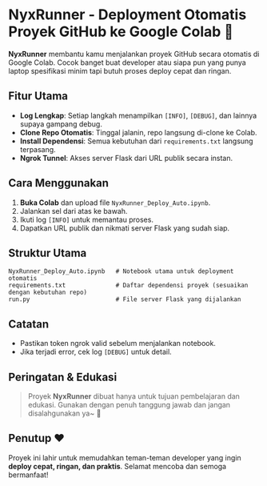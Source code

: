 # NyxRunner - Deployment Otomatis Proyek GitHub ke Google Colab 🌙

**NyxRunner** membantu kamu menjalankan proyek GitHub secara otomatis di Google Colab. Cocok banget buat developer atau siapa pun yang punya laptop spesifikasi minim tapi butuh proses deploy cepat dan ringan.

## Fitur Utama

* **Log Lengkap**: Setiap langkah menampilkan `[INFO]`, `[DEBUG]`, dan lainnya supaya gampang debug.
* **Clone Repo Otomatis**: Tinggal jalanin, repo langsung di-clone ke Colab.
* **Install Dependensi**: Semua kebutuhan dari `requirements.txt` langsung terpasang.
* **Ngrok Tunnel**: Akses server Flask dari URL publik secara instan.

## Cara Menggunakan

1. **Buka Colab** dan upload file `NyxRunner_Deploy_Auto.ipynb`.
2. Jalankan sel dari atas ke bawah.
3. Ikuti log `[INFO]` untuk memantau proses.
4. Dapatkan URL publik dan nikmati server Flask yang sudah siap.

## Struktur Utama

```
NyxRunner_Deploy_Auto.ipynb   # Notebook utama untuk deployment otomatis
requirements.txt              # Daftar dependensi proyek (sesuaikan dengan kebutuhan repo)
run.py                        # File server Flask yang dijalankan
```

## Catatan

* Pastikan token ngrok valid sebelum menjalankan notebook.
* Jika terjadi error, cek log `[DEBUG]` untuk detail.

## Peringatan & Edukasi

> Proyek **NyxRunner** dibuat hanya untuk tujuan pembelajaran dan edukasi.
> Gunakan dengan penuh tanggung jawab dan jangan disalahgunakan ya~ 💖

## Penutup ❤️

Proyek ini lahir untuk memudahkan teman-teman developer yang ingin **deploy cepat, ringan, dan praktis**.
Selamat mencoba dan semoga bermanfaat!